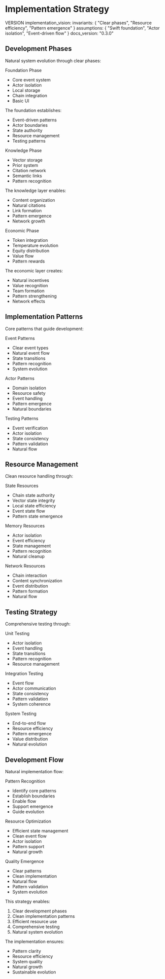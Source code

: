 # Implementation Strategy

VERSION implementation_vision:
invariants: {
"Clear phases",
"Resource efficiency",
"Pattern emergence"
}
assumptions: {
"Swift foundation",
"Actor isolation",
"Event-driven flow"
}
docs_version: "0.3.0"

## Development Phases

Natural system evolution through clear phases:

Foundation Phase
- Core event system
- Actor isolation
- Local storage
- Chain integration
- Basic UI

The foundation establishes:
- Event-driven patterns
- Actor boundaries
- State authority
- Resource management
- Testing patterns

Knowledge Phase
- Vector storage
- Prior system
- Citation network
- Semantic links
- Pattern recognition

The knowledge layer enables:
- Content organization
- Natural citations
- Link formation
- Pattern emergence
- Network growth

Economic Phase
- Token integration
- Temperature evolution
- Equity distribution
- Value flow
- Pattern rewards

The economic layer creates:
- Natural incentives
- Value recognition
- Team formation
- Pattern strengthening
- Network effects

## Implementation Patterns

Core patterns that guide development:

Event Patterns
- Clear event types
- Natural event flow
- State transitions
- Pattern recognition
- System evolution

Actor Patterns
- Domain isolation
- Resource safety
- Event handling
- Pattern emergence
- Natural boundaries

Testing Patterns
- Event verification
- Actor isolation
- State consistency
- Pattern validation
- Natural flow

## Resource Management

Clean resource handling through:

State Resources
- Chain state authority
- Vector state integrity
- Local state efficiency
- Event state flow
- Pattern state emergence

Memory Resources
- Actor isolation
- Event efficiency
- State management
- Pattern recognition
- Natural cleanup

Network Resources
- Chain interaction
- Content synchronization
- Event distribution
- Pattern formation
- Natural flow

## Testing Strategy

Comprehensive testing through:

Unit Testing
- Actor isolation
- Event handling
- State transitions
- Pattern recognition
- Resource management

Integration Testing
- Event flow
- Actor communication
- State consistency
- Pattern validation
- System coherence

System Testing
- End-to-end flow
- Resource efficiency
- Pattern emergence
- Value distribution
- Natural evolution

## Development Flow

Natural implementation flow:

Pattern Recognition
- Identify core patterns
- Establish boundaries
- Enable flow
- Support emergence
- Guide evolution

Resource Optimization
- Efficient state management
- Clean event flow
- Actor isolation
- Pattern support
- Natural growth

Quality Emergence
- Clear patterns
- Clean implementation
- Natural flow
- Pattern validation
- System evolution

This strategy enables:
1. Clear development phases
2. Clean implementation patterns
3. Efficient resource use
4. Comprehensive testing
5. Natural system evolution

The implementation ensures:
- Pattern clarity
- Resource efficiency
- System quality
- Natural growth
- Sustainable evolution

